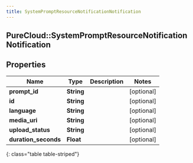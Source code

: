 ```yaml
---
title: SystemPromptResourceNotificationNotification
---
```

## PureCloud::SystemPromptResourceNotificationNotification

## Properties

|Name | Type | Description | Notes|
|------------ | ------------- | ------------- | -------------|
| **prompt_id** | **String** |  | [optional] |
| **id** | **String** |  | [optional] |
| **language** | **String** |  | [optional] |
| **media_uri** | **String** |  | [optional] |
| **upload_status** | **String** |  | [optional] |
| **duration_seconds** | **Float** |  | [optional] |
{: class="table table-striped"}


